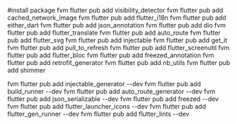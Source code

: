 #install package
fvm flutter pub add visibility_detector
fvm flutter pub add cached_network_image
fvm flutter pub add flutter_i18n 
fvm flutter pub add either_dart
fvm flutter pub add json_annotation
fvm flutter pub add dio 
fvm flutter pub add flutter_translate
fvm flutter pub add auto_route
fvm flutter pub add flutter_svg 
fvm flutter pub add injectable
fvm flutter pub add get_it
fvm flutter pub add pull_to_refresh 
fvm flutter pub add flutter_screenutil
fvm flutter pub add flutter_bloc
fvm flutter pub add freezed_annotation
fvm flutter pub add retrofit_generator
fvm flutter pub add nb_utils
fvm flutter pub add shimmer

fvm flutter pub add injectable_generator  --dev
fvm flutter pub add build_runner --dev
fvm flutter pub add auto_route_generator  --dev
fvm flutter pub add json_serializable --dev
fvm flutter pub add freezed --dev
fvm flutter pub add flutter_launcher_icons --dev
fvm flutter pub add flutter_gen_runner --dev
fvm flutter pub add flutter_lints --dev

